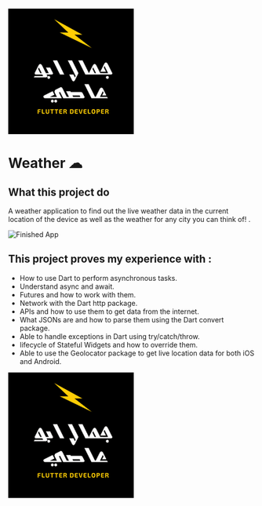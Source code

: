 ![Jamal](https://github.com/JamalAboAsy/cv/blob/main/images/jamal.png)


# Weather ☁


## What this project do

A weather application to find out the live weather data in the current location of the device as well as the weather for any city you can think of! .

![Finished App](https://github.com/londonappbrewery/Images/blob/master/clima-demo.gif)

## This project proves my experience with :

- How to use Dart to perform asynchronous tasks.
- Understand async and await.
- Futures and how to work with them.
- Network with the Dart http package.
- APIs  and how to use them to get data from the internet.
- What JSONs are and how to parse them using the Dart convert package.
- Able to handle exceptions in Dart using try/catch/throw.
- lifecycle of Stateful Widgets and how to override them.
- Able to use the Geolocator package to get live location data for both iOS and Android.


![End Banner](https://github.com/JamalAboAsy/cv/blob/main/images/jamal.png)
